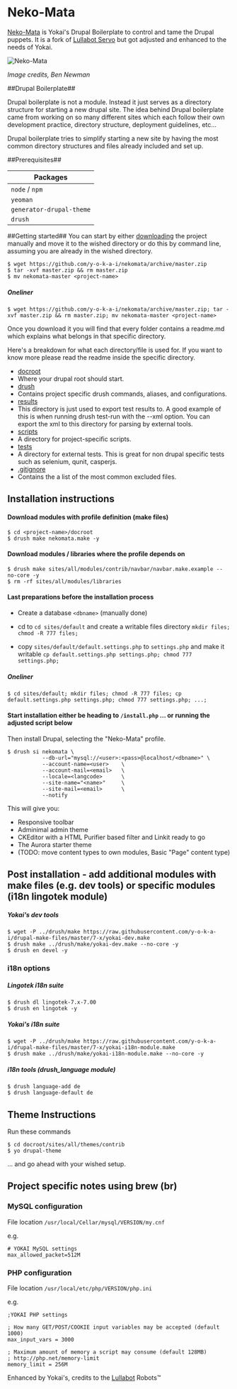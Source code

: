 # Neko-Mata
[Neko-Mata](http://yokai.com/?s=nekomata) is Yokai's Drupal Boilerplate to control and tame the Drupal puppets.
It is a fork of [Lullabot Servo](https://github.com/Lullabot/drupal-boilerplate) but got adjusted and enhanced to the needs of Yokai.

![Neko-Mata](http://i.imgur.com/dqKifux.jpg)

*Image credits, Ben Newman*

##Drupal Boilerplate##

Drupal boilerplate is not a module. Instead it just serves as a directory structure for
starting a new drupal site. The idea behind Drupal boilerplate came from working on so many
different sites which each follow their own development practice, directory structure,
deployment guidelines, etc...

Drupal boilerplate tries to simplify starting a new site by having the most common
directory structures and files already included and set up.

##Prerequisites##

Packages |
------------ |
`node` / `npm` |
`yeoman` |
`generator-drupal-theme` |
`drush` |


##Getting started##
You can start by either [downloading](https://github.com/y-o-k-a-i/nekomata/archive/master.zip)
the project manually and move it to the wished directory or do this by command line, assuming you are already in the wished directory.

```shell
$ wget https://github.com/y-o-k-a-i/nekomata/archive/master.zip
$ tar -xvf master.zip && rm master.zip
$ mv nekomata-master <project-name>
```

##### Oneliner
```shell
$ wget https://github.com/y-o-k-a-i/nekomata/archive/master.zip; tar -xvf master.zip && rm master.zip; mv nekomata-master <project-name>
```

Once you download it you will find that every folder contains a readme.md which explains what belongs
in that specific directory.

Here's a breakdown for what each directory/file is used for. If you want to know more please
read the readme inside the specific directory.

* [docroot](https://github.com/y-o-k-a-i/nekomata/tree/master/docroot)
 * Where your drupal root should start.
* [drush](https://github.com/y-o-k-a-i/nekomata/tree/master/drush)
 * Contains project specific drush commands, aliases, and configurations.
* [results](https://github.com/y-o-k-a-i/nekomata/tree/master/results)
 * This directory is just used to export test results to. A good example of this
   is when running drush test-run with the --xml option. You can export the xml
   to this directory for parsing by external tools.
* [scripts](https://github.com/y-o-k-a-i/nekomata/tree/master/scripts)
 * A directory for project-specific scripts.
* [tests](https://github.com/y-o-k-a-i/nekomata/tree/master/tests)
 * A directory for external tests. This is great for non drupal specific tests
 such as selenium, qunit, casperjs.
* [.gitignore](https://github.com/y-o-k-a-i/nekomata/blob/master/.gitignore)
 * Contains the a list of the most common excluded files.

## Installation instructions

#### Download modules with profile definition (make files)
```shell
$ cd <project-name>/docroot
$ drush make nekomata.make -y
```
#### Download modules / libraries where the profile depends on
```shell
$ drush make sites/all/modules/contrib/navbar/navbar.make.example --no-core -y
$ rm -rf sites/all/modules/libraries
```

#### Last preparations before the installation process 
* Create a database `<dbname>` (manually done)

* cd to `cd sites/default` and create a writable files directory `mkdir files; chmod -R 777 files;`
* copy `sites/default/default.settings.php` to `settings.php` and make it writable `cp default.settings.php settings.php; chmod 777 settings.php;`

##### Oneliner
```shell
$ cd sites/default; mkdir files; chmod -R 777 files; cp default.settings.php settings.php; chmod 777 settings.php; ...;
```

#### Start installation either be heading to `/install.php` ... or running the adjusted script below
Then install Drupal, selecting the "Neko-Mata" profile.

```shell
$ drush si nekomata \
           --db-url="mysql://<user>:<pass>@localhost/<dbname>" \
           --account-name=<user>    \
           --account-mail=<email>   \
           --locale=<langcode>      \
           --site-name="<name>"     \
           --site-mail=<email>      \
           --notify
```

This will give you:

* Responsive toolbar
* Adminimal admin theme
* CKEditor with a HTML Purifier based filter and Linkit ready to go
* The Aurora starter theme
* (TODO: move content types to own modules, Basic "Page" content type)

## Post installation - add additional modules with make files (e.g. dev tools) or specific modules (i18n lingotek module)
##### Yokai's dev tools
```shell
$ wget -P ../drush/make https://raw.githubusercontent.com/y-o-k-a-i/drupal-make-files/master/7-x/yokai-dev.make
$ drush make ../drush/make/yokai-dev.make --no-core -y
$ drush en devel -y
```
### i18n options
##### Lingotek i18n suite
```shell
$ drush dl lingotek-7.x-7.00
$ drush en lingotek -y
```
##### Yokai's i18n suite
```shell
$ wget -P ../drush/make https://raw.githubusercontent.com/y-o-k-a-i/drupal-make-files/master/7-x/yokai-i18n-module.make
$ drush make ../drush/make/yokai-i18n-module.make --no-core -y
```
##### i18n tools (drush_language module)
```shell
$ drush language-add de 
$ drush language-default de
```

## Theme Instructions

Run these commands
```shell
$ cd docroot/sites/all/themes/contrib
$ yo drupal-theme
```

... and go ahead with your wished setup.

## Project specific notes using brew (br)

### MySQL configuration

File location  `/usr/local/Cellar/mysql/VERSION/my.cnf`

e.g.

```
# YOKAI MySQL settings
max_allowed_packet=512M
```

### PHP configuration

File location `/usr/local/etc/php/VERSION/php.ini`

e.g.

```
;YOKAI PHP settings

; How many GET/POST/COOKIE input variables may be accepted (default 1000)
max_input_vars = 3000

; Maximum amount of memory a script may consume (default 128MB)
; http://php.net/memory-limit
memory_limit = 256M
```

Enhanced by Yokai's, credits to the [Lullabot](https://github.com/Lullabot) Robots&trade;
